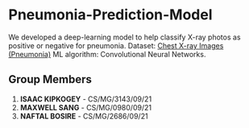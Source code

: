 # Pneumonia-Prediction-Model

We developed a deep-learning model to help classify X-ray photos as positive or negative for pneumonia.
Dataset: [Chest X-ray Images (Pneumonia)](https://www.kaggle.com/datasets/paultimothymooney/chest-xray-pneumonia)
ML algorithm: Convolutional Neural Networks.

## Group Members
1. **ISAAC KIPKOGEY** - CS/MG/3143/09/21
2. **MAXWELL SANG** - CS/MG/0980/09/21
3. **NAFTAL BOSIRE** - CS/MG/2686/09/21
